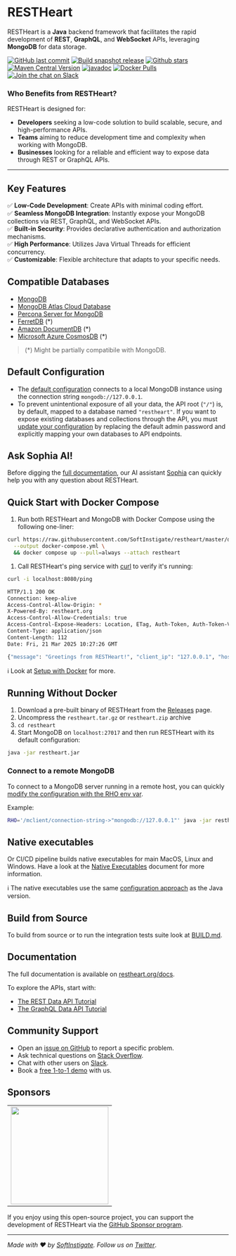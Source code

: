 # RESTHeart

RESTHeart is a __Java__ backend framework that facilitates the rapid development of __REST__, __GraphQL__, and __WebSocket__ APIs, leveraging __MongoDB__ for data storage.

[![GitHub last commit](https://img.shields.io/github/last-commit/softinstigate/restheart)](https://github.com/SoftInstigate/restheart/commits/master)
[![Build snapshot release](https://github.com/SoftInstigate/restheart/actions/workflows/branch.yml/badge.svg)](https://github.com/SoftInstigate/restheart/actions/workflows/branch.yml)
[![Github stars](https://img.shields.io/github/stars/SoftInstigate/restheart?label=Github%20Stars)](https://github.com/SoftInstigate/restheart)
[![Maven Central Version](https://img.shields.io/maven-central/v/org.restheart/restheart)](https://central.sonatype.com/namespace/org.restheart)
[![javadoc](https://javadoc.io/badge2/org.restheart/restheart-commons/javadoc.svg)](https://javadoc.io/doc/org.restheart/restheart-commons)
[![Docker Pulls](https://img.shields.io/docker/pulls/softinstigate/restheart.svg?maxAge=2592000)](https://hub.docker.com/r/softinstigate/restheart/)
[![Join the chat on Slack](https://img.shields.io/badge/chat-on%20slack-orange)](https://join.slack.com/t/restheart/shared_invite/zt-1olrhtoq8-5DdYLBWYDonFGEALhmgSXQ)

### Who Benefits from RESTHeart?

RESTHeart is designed for:
- __Developers__ seeking a low-code solution to build scalable, secure, and high-performance APIs.
- __Teams__ aiming to reduce development time and complexity when working with MongoDB.
- __Businesses__ looking for a reliable and efficient way to expose data through REST or GraphQL APIs.

---

## Key Features

✅ **Low-Code Development**: Create APIs with minimal coding effort.  
✅ **Seamless MongoDB Integration**: Instantly expose your MongoDB collections via REST, GraphQL, and WebSocket APIs.  
✅ **Built-in Security**: Provides declarative authentication and authorization mechanisms.  
✅ **High Performance**: Utilizes Java Virtual Threads for efficient concurrency.  
✅ **Customizable**: Flexible architecture that adapts to your specific needs.  

## Compatible Databases

- [MongoDB](https://www.mongodb.com/)
- [MongoDB Atlas Cloud Database](https://www.mongodb.com/products/platform/atlas-database)
- [Percona Server for MongoDB](https://www.percona.com/mongodb/software/percona-server-for-mongodb)
- [FerretDB](https://www.ferretdb.com/) (*)
- [Amazon DocumentDB](https://docs.aws.amazon.com/documentdb/latest/developerguide/what-is.html) (*)
- [Microsoft Azure CosmosDB](https://learn.microsoft.com/en-us/azure/cosmos-db/mongodb/) (*)

> (*) Might be partially compatibile with MongoDB.

## Default Configuration

- The [default configuration](https://restheart.org/docs/default-configuration) connects to a local MongoDB instance using the connection string `mongodb://127.0.0.1`.  
- To prevent unintentional exposure of all your data, the API root (`"/"`) is, by default, mapped to a database named `"restheart"`. If you want to expose existing databases and collections through the API, you must [update your configuration](https://restheart.org/docs/configuration) by replacing the default admin password and explicitly mapping your own databases to API endpoints.

## Ask Sophia AI!

Before digging the [full documentation](https://restheart.org/docs/), our AI assistant [Sophia](https://sophia.restheart.com/) can quickly help you with any question about RESTHeart. 

## Quick Start with Docker Compose

1. Run both RESTHeart and MongoDB with Docker Compose using the following one-liner:

```sh
curl https://raw.githubusercontent.com/SoftInstigate/restheart/master/docker-compose.yml \
  --output docker-compose.yml \
  && docker compose up --pull=always --attach restheart
```

1. Call RESTHeart's ping service with [curl](https://curl.se/) to verify it's running:

```sh
curl -i localhost:8080/ping

HTTP/1.1 200 OK
Connection: keep-alive
Access-Control-Allow-Origin: *
X-Powered-By: restheart.org
Access-Control-Allow-Credentials: true
Access-Control-Expose-Headers: Location, ETag, Auth-Token, Auth-Token-Valid-Until, Auth-Token-Location, X-Powered-By
Content-Type: application/json
Content-Length: 112
Date: Fri, 21 Mar 2025 10:27:26 GMT

{"message": "Greetings from RESTHeart!", "client_ip": "127.0.0.1", "host": "localhost:8080", "version": "8.4.0"}
```

ℹ️ Look at [Setup with Docker](https://restheart.org/docs/setup-with-docker) for more.

## Running Without Docker

1. Download a pre-built binary of RESTHeart from the [Releases](https://github.com/SoftInstigate/restheart/releases) page.
2. Uncompress the `restheart.tar.gz` or `restheart.zip` archive
3. `cd restheart`
4. Start MongoDB on `localhost:27017` and then run RESTHeart with its default configuration:
   
```sh
java -jar restheart.jar
```

### Connect to a remote MongoDB

To connect to a MongoDB server running in a remote host, you can quickly [modify the configuration with the RHO env var](https://restheart.org/docs/configuration#modify-the-configuration-with-the-rho-env-var).

Example:

```sh
RHO='/mclient/connection-string->"mongodb://127.0.0.1"' java -jar restheart.jar
```

## Native executables

Or CI/CD pipeline builds native executables for main MacOS, Linux and Windows. Have a look at the [Native Executables](/native-executables.md) document for more information.

ℹ️ The native executables use the same [configuration approach](https://restheart.org/docs/configuration) as the Java version.

## Build from Source

To build from source or to run the integration tests suite look at [BUILD.md](BUILD.md).

## Documentation

The full documentation is available on [restheart.org/docs](https://restheart.org/docs/).

To explore the APIs, start with:
- [The REST Data API Tutorial](https://restheart.org/docs/mongodb-rest/tutorial)
- [The GraphQL Data API Tutorial](https://restheart.org/docs/mongodb-graphql/tutorial)

## Community Support

- Open an [issue on GitHub](https://github.com/SoftInstigate/restheart/issues/new) to report a specific problem.
- Ask technical questions on [Stack Overflow](https://stackoverflow.com/questions/ask?tags=restheart).
- Chat with other users on [Slack](https://join.slack.com/t/restheart/shared_invite/zt-1olrhtoq8-5DdYLBWYDonFGEALhmgSXQ).
- Book a [free 1-to-1 demo](https://calendly.com/restheart) with us.

## Sponsors

<table>
  <tbody>
    <tr>
      <td align="center" valign="middle">
        <a href="https://www.softinstigate.com" target="_blank">
          <img width="222px" src="https://www.softinstigate.com/images/logo.png">
        </a>
      </td>
    </tr>
  </tbody>
</table>

If you enjoy using this open-source project, you can support the development of RESTHeart via the [GitHub Sponsor program](https://github.com/sponsors/SoftInstigate).

---

_Made with :heart: by [SoftInstigate](https://www.softinstigate.com). Follow us on [Twitter](https://twitter.com/softinstigate)_.
